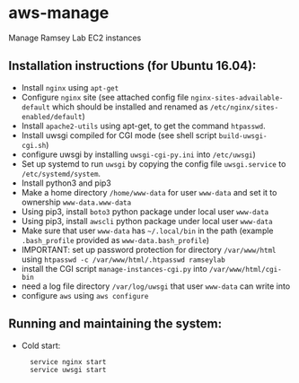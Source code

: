 # aws-manage
Manage Ramsey Lab EC2 instances

## Installation instructions (for Ubuntu 16.04):

- Install `nginx` using `apt-get` 
- Configure `nginx` site (see attached config file `nginx-sites-advailable-default` which should be installed and renamed as `/etc/nginx/sites-enabled/default`) 
- Install `apache2-utils` using apt-get, to get the command `htpasswd`.
- Install uwsgi compiled for CGI mode (see shell script `build-uwsgi-cgi.sh`)
- configure uwsgi by installing `uwsgi-cgi-py.ini` into `/etc/uwsgi`)
- Set up systemd to run `uwsgi` by copying the config file `uwsgi.service` to `/etc/systemd/system`.
- Install python3 and pip3
- Make a home directory `/home/www-data` for user `www-data` and set it to ownership `www-data.www-data`
- Using pip3, install `boto3` python package under local user `www-data`
- Using pip3, install `awscli` python package under local user `www-data`
- Make sure that user `www-data` has `~/.local/bin` in the path (example `.bash_profile` provided as `www-data.bash_profile`)
- IMPORTANT: set up password protection for directory `/var/www/html` using `htpasswd -c /var/www/html/.htpasswd ramseylab`
- install the CGI script `manage-instances-cgi.py` into `/var/www/html/cgi-bin`
- need a log file directory `/var/log/uwsgi` that user `www-data` can write into
- configure `aws` using `aws configure`

## Running and maintaining the system:

- Cold start:

        service nginx start
        service uwsgi start
